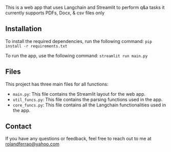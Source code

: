 This is a web app that uses Langchain and Streamlit  to perform q&a tasks 
it currently supports PDFs, Docx, & csv files only

## Installation
To install the required dependencies, run the following command:
`pip install -r requirements.txt`

To run the app, use the following command:
`streamlit run main.py`

## Files
This project has three main files for all functions:
- `main.py`: This file contains the Streamlit layout for the web app.
- `util_funcs.py`: This file contains the parsing functions used in the app.
- `core_funcs.py`: This file contains all the Langchain functionalities used in the app.

## Contact
If you have any questions or feedback, feel free to reach out to me at rolandferrao@yahoo.com